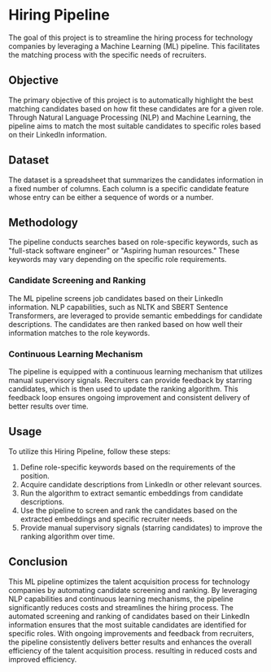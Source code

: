 # Hiring Pipeline
The goal of this project is to streamline the hiring process for technology companies by leveraging a Machine Learning (ML) pipeline. 
This facilitates the matching process with the specific needs of recruiters.

## Objective
The primary objective of this project is to automatically highlight the best matching candidates based on how fit these candidates are for a given role. 
Through Natural Language Processing (NLP) and Machine Learning, the pipeline aims to match the most suitable candidates to specific roles based on their LinkedIn information.

## Dataset
The dataset is a spreadsheet that summarizes the candidates information in a fixed number of columns.
Each column is a specific candidate feature whose entry can be either a sequence of words or a number.

## Methodology
The pipeline conducts searches based on role-specific keywords, such as "full-stack software engineer" or "Aspiring human resources." 
These keywords may vary depending on the specific role requirements. 

### Candidate Screening and Ranking
The ML pipeline screens job candidates based on their LinkedIn information. 
NLP capabilities, such as NLTK and SBERT Sentence Transformers, are leveraged to provide semantic embeddings for candidate descriptions.
The candidates are then ranked based on how well their information matches to the role keywords.

### Continuous Learning Mechanism
The pipeline is equipped with a continuous learning mechanism that utilizes manual supervisory signals. 
Recruiters can provide feedback by starring candidates, which is then used to update the ranking algorithm. 
This feedback loop ensures ongoing improvement and consistent delivery of better results over time.

## Usage
To utilize this Hiring Pipeline, follow these steps:

1. Define role-specific keywords based on the requirements of the position.
2. Acquire candidate descriptions from LinkedIn or other relevant sources.
3. Run the algorithm to extract semantic embeddings from candidate descriptions.
4. Use the pipeline to screen and rank the candidates based on the extracted embeddings and specific recruiter needs.
5. Provide manual supervisory signals (starring candidates) to improve the ranking algorithm over time.

## Conclusion
This ML pipeline optimizes the talent acquisition process for technology companies by automating candidate screening and ranking. 
By leveraging NLP capabilities and continuous learning mechanisms, the pipeline significantly reduces costs and streamlines the hiring process. 
The automated screening and ranking of candidates based on their LinkedIn information ensures that the most suitable candidates are identified for specific roles. 
With ongoing improvements and feedback from recruiters, the pipeline consistently delivers better results and enhances the overall efficiency of the talent acquisition process.
resulting in reduced costs and improved efficiency. 
